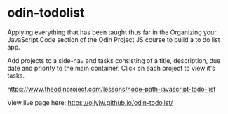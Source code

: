 # odin-todolist

Applying everything that has been taught thus far in the Organizing your JavaScript Code section of the Odin Project JS course to build a to do list app.

Add projects to a side-nav and tasks consisting of a title, description, due date and priority to the main container. Click on each project to view it's tasks.

https://www.theodinproject.com/lessons/node-path-javascript-todo-list

View live page here: https://ollyjw.github.io/odin-todolist/